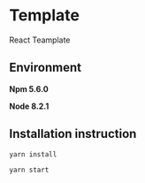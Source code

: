 # Template
React Teamplate

Environment
----
**Npm 5.6.0**

**Node 8.2.1**


Installation instruction
---
```
yarn install

yarn start
```
